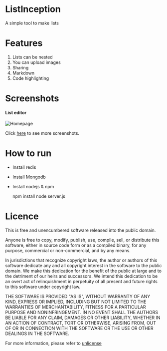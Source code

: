 # ListInception

A simple tool to make lists

# Features

1. Lists can be nested
2. You can upload images
3. Sharing
4. Markdown
5. Code highlighting

# Screenshots

#### List editor

![Homepage](http://i.imgur.com/5FQh4rkh.png)

Click [here](http://imgur.com/a/YuK8L) to see more screenshots.

# How to run

- Install redis
- Install Mongodb
- Install nodejs & npm

   npm install
   node server.js

# Licence

This is free and unencumbered software released into the public domain.

Anyone is free to copy, modify, publish, use, compile, sell, or
distribute this software, either in source code form or as a compiled
binary, for any purpose, commercial or non-commercial, and by any
means.

In jurisdictions that recognize copyright laws, the author or authors
of this software dedicate any and all copyright interest in the
software to the public domain. We make this dedication for the benefit
of the public at large and to the detriment of our heirs and
successors. We intend this dedication to be an overt act of
relinquishment in perpetuity of all present and future rights to this
software under copyright law.

THE SOFTWARE IS PROVIDED "AS IS", WITHOUT WARRANTY OF ANY KIND,
EXPRESS OR IMPLIED, INCLUDING BUT NOT LIMITED TO THE WARRANTIES OF
MERCHANTABILITY, FITNESS FOR A PARTICULAR PURPOSE AND NONINFRINGEMENT.
IN NO EVENT SHALL THE AUTHORS BE LIABLE FOR ANY CLAIM, DAMAGES OR
OTHER LIABILITY, WHETHER IN AN ACTION OF CONTRACT, TORT OR OTHERWISE,
ARISING FROM, OUT OF OR IN CONNECTION WITH THE SOFTWARE OR THE USE OR
OTHER DEALINGS IN THE SOFTWARE.

For more information, please refer to [unlicense](http://unlicense.org/)
